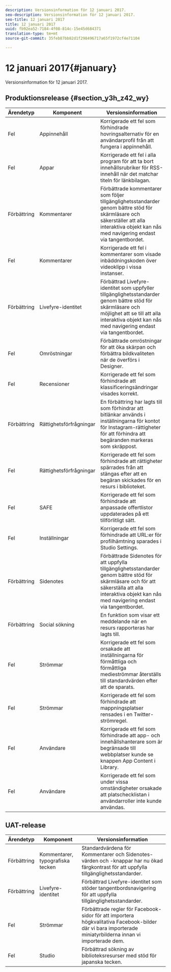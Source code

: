 ```yaml
---
description: Versionsinformation för 12 januari 2017.
seo-description: Versionsinformation för 12 januari 2017.
seo-title: 12 januari 2017
title: 12 januari 2017
uuid: fb92ea52-7184-4f08-814c-15e45d684371
translation-type: tm+mt
source-git-commit: 35feb87bb82d1f298496717a65f1972cf4e71104

---
```



# 12 januari 2017{#january}

Versionsinformation för 12 januari 2017.

## Produktionsrelease {#section_y3h_z42_wy}

| Ärendetyp | Komponent | Versionsinformation |
|--- |--- |--- |
| Fel | Appinnehåll | Korrigerade ett fel som förhindrade hovringsalternativ för en användarprofil från att fungera i appinnehåll. |
| Fel | Appar | Korrigerade ett fel i alla program för att ta bort innehållsrubriker för RSS-innehåll när det matchar titeln för länkbilagan. |
| Förbättring | Kommentarer | Förbättrade kommentarer som följer tillgänglighetsstandarder genom bättre stöd för skärmläsare och säkerställer att alla interaktiva objekt kan nås med navigering endast via tangentbordet. |
| Fel | Kommentarer | Korrigerade ett fel i kommentarer som visade inbäddningskoden över videoklipp i vissa instanser. |
| Förbättring | Livefyre-identitet | Förbättrad Livefyre-identitet som uppfyller tillgänglighetsstandarder genom bättre stöd för skärmläsare och möjlighet att se till att alla interaktiva objekt kan nås med navigering endast via tangentbordet. |
| Fel | Omröstningar | Förbättrade omröstningar för att öka skärpan och förbättra bildkvaliteten när de överförs i Designer. |
| Fel | Recensioner | Korrigerade ett fel som förhindrade att klassificeringsändringar visades korrekt. |
| Förbättring | Rättighetsförfrågningar | En förbättring har lagts till som förhindrar att bitlänkar används i inställningarna för kontot för Instagram-rättigheter för att förhindra att begäranden markeras som skräppost. |
| Fel | Rättighetsförfrågningar | Korrigerade ett fel som förhindrade att rättigheter spärrades från att stängas efter att en begäran skickades för en resurs i biblioteket. |
| Fel | SAFE | Korrigerade ett fel som förhindrade att anpassade offertlistor uppdaterades på ett tillförlitligt sätt. |
| Fel | Inställningar | Korrigerade ett fel som förhindrade att URL:er för profilhämtning sparades i Studio Settings. |
| Förbättring | Sidenotes | Förbättrade Sidenotes för att uppfylla tillgänglighetsstandarder genom bättre stöd för skärmläsare och för att säkerställa att alla interaktiva objekt kan nås med navigering endast via tangentbordet. |
| Förbättring | Social sökning | En funktion som visar ett meddelande när en resurs rapporteras har lagts till. |
| Fel | Strömmar | Korrigerade ett fel som orsakade att inställningarna för förmåttliga och förmåttliga medieströmmar återställs till standardvärden efter att de sparats. |
| Fel | Strömmar | Korrigerade ett fel som förhindrade att mappningsplatser rensades i en Twitter-strömregel. |
| Fel | Användare | Korrigerade ett fel som förhindrade att app- och innehållshanterare som är begränsade till webbplatser kunde se knappen App Content i Library. |
| Fel | Användare | Korrigerade ett fel som under vissa omständigheter orsakade att platschecklistan i användarroller inte kunde användas. |


## UAT-release

| Ärendetyp | Komponent | Versionsinformation |
|--- |--- |--- |
| Förbättring | Kommentarer, typografiska tecken | Standardvärdena för Kommentarer och Sidenotes-värden och -knappar har nu ökad färgkontrast för att uppfylla tillgänglighetsstandarder. |
| Förbättring | Livefyre-identitet | Förbättrad Livefyre-identitet som stöder tangentbordsnavigering för att uppfylla tillgänglighetsstandarder. |
| Fel | Strömmar | Förbättrade regler för Facebook-sidor för att importera högkvalitativa Facebook-bilder där vi bara importerade miniatyrbilderna innan vi importerade dem. |
| Fel | Studio | Förbättrad sökning av biblioteksresurser med stöd för japanska tecken. |

